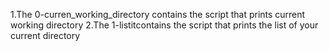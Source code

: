 1.The 0-curren_working_directory contains the script that prints current working directory
2.The 1-listitcontains the script that prints the list of your current directory
